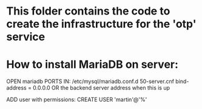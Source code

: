 # This folder contains the code to create the infrastructure for the 'otp' service




# How to install MariaDB on server:


OPEN mariadb PORTS IN:
/etc/mysql/mariadb.conf.d 50-server.cnf
bind-address = 0.0.0.0 OR the backend server address when this is up

ADD user with permissions:
CREATE USER 'martin'@'%'